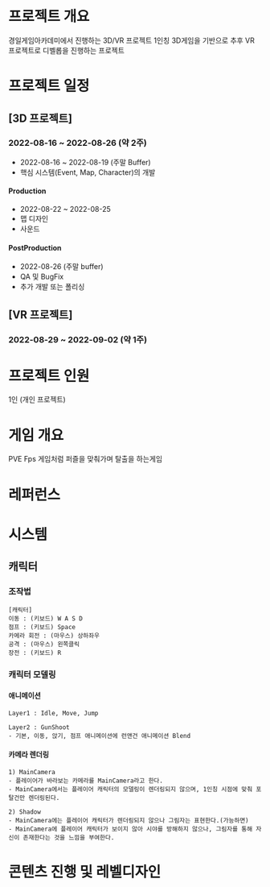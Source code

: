 # 프로젝트 개요
경일게임아카데미에서 진행하는 3D/VR 프로젝트
1인칭 3D게임을 기반으로 추후 VR 프로젝트로 디벨롭을 진행하는 프로젝트

# 프로젝트 일정
## [3D 프로젝트]
### 2022-08-16 ~ 2022-08-26 (약 2주)
- 2022-08-16 ~ 2022-08-19 (주말 Buffer)
- 핵심 시스템(Event, Map, Character)의 개발

#### Production
- 2022-08-22 ~ 2022-08-25
- 맵 디자인
- 사운드

#### PostProduction
- 2022-08-26 (주말 buffer)
- QA 및 BugFix
- 추가 개발 또는 폴리싱

## [VR 프로젝트]
### 2022-08-29 ~ 2022-09-02 (약 1주)

# 프로젝트 인원
1인 (개인 프로젝트)

# 게임 개요
PVE Fps 게임처럼 퍼즐을 맞춰가며 탈출을 하는게임

# 레퍼런스


# 시스템
## 캐릭터
### 조작법
```
[캐릭터]
이동 : (키보드) W A S D
점프 : (키보드) Space
카메라 회전 : (마우스) 상하좌우
공격 : (마우스) 왼쪽클릭
장전 : (키보드) R
```

### 캐릭터 모델링
#### 애니메이션
```
Layer1 : Idle, Move, Jump

Layer2 : GunShoot
- 기본, 이동, 앉기, 점프 애니메이션에 런앤건 애니메이션 Blend
```
#### 카메라 렌더링
```
1) MainCamera
- 플레이어가 바라보는 카메라를 MainCamera라고 한다.
- MainCamera에서는 플레이어 캐릭터의 모델링이 렌더링되지 않으며, 1인칭 시점에 맞춰 포탈건만 렌더링된다.

2) Shadow
- MainCamera에는 플레이어 캐릭터가 렌더링되지 않으나 그림자는 표현한다.(가능하면)
- MainCamera에 플레이어 캐릭터가 보이지 않아 시야를 방해하지 않으나, 그림자를 통해 자신이 존재한다는 것을 느낌을 부여한다.
```

# 콘텐츠 진행 및 레벨디자인




